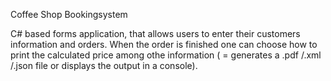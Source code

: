 Coffee Shop Bookingsystem

C# based forms application, that allows users to enter their customers information and orders. When the order is finished one can choose how to print the calculated price among othe information ( = generates a .pdf /.xml /.json file or displays the output in a console).

